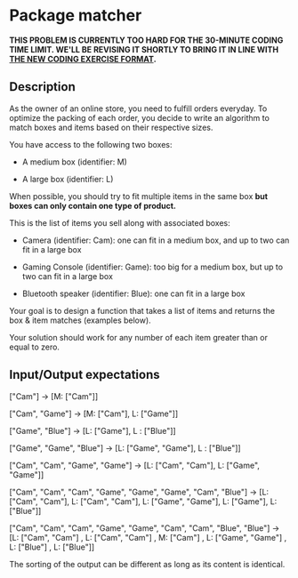# Package matcher

**THIS PROBLEM IS CURRENTLY TOO HARD FOR THE 30-MINUTE CODING TIME LIMIT.  WE'LL BE REVISING IT SHORTLY TO BRING IT IN LINE WITH [THE NEW CODING EXERCISE FORMAT](https://vault.shopify.io/projects/16859).**

## Description

As the owner of an online store, you need to fulfill orders everyday. To optimize the packing of each order, you decide to write an algorithm to match boxes and items based on their respective sizes.

You have access to the following two boxes:

- A medium box (identifier: M)

- A large box (identifier: L)

When possible, you should try to fit multiple items in the same box **but boxes can only contain one type of product.**

This is the list of items you sell along with associated boxes:

- Camera (identifier: Cam): one can fit in a medium box, and up to two can fit in a large box

- Gaming Console (identifier: Game): too big for a medium box, but up to two can fit in a large box

- Bluetooth speaker (identifier: Blue): one can fit in a large box

Your goal is to design a function that takes a list of items and returns the box & item matches (examples below).

Your solution should work for any number of each item greater than or equal to zero.

## Input/Output expectations

["Cam"] -> [M: ["Cam"]]

["Cam", "Game"] -> [M: ["Cam"], L: ["Game"]]

["Game", "Blue"] -> [L: ["Game"], L : ["Blue"]]

["Game", "Game", "Blue"] -> [L: ["Game", "Game"], L : ["Blue"]]

["Cam", "Cam", "Game", "Game"] -> [L: ["Cam", "Cam"], L: ["Game", "Game"]]

["Cam", "Cam", "Cam", "Game", "Game", "Game", "Cam", "Blue"] ->
[L: ["Cam", "Cam"], L: ["Cam", "Cam"], L: ["Game", "Game"], L: ["Game"], L: ["Blue"]]

["Cam", "Cam", "Cam", "Game", "Game", "Cam", "Cam", "Blue", "Blue"] ->
[L: ["Cam", "Cam"] , L: ["Cam", "Cam"] , M: ["Cam"] , L: ["Game", "Game"] , L: ["Blue"] , L: ["Blue"]]


The sorting of the output can be different as long as its content is identical.
